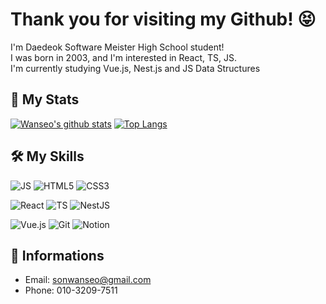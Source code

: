 # Thank you for visiting my Github! 😝
I'm Daedeok Software Meister High School student!  
I was born in 2003, and I'm interested in React, TS, JS.  
I'm currently studying Vue.js, Nest.js and JS Data Structures

## 🚥 My Stats
[![Wanseo's github stats](https://github-readme-stats.vercel.app/api?username=Sonwanseo&bg_color=30,ed6159,6cadef&title_color=fff&text_color=fff)](https://github.com/anuraghazra/github-readme-stats)
[![Top Langs](https://github-readme-stats.vercel.app/api/top-langs/?username=Sonwanseo&layout=compact&show_icons=true&theme=dracula)](https://github.com/anuraghazra/github-readme-stats)

## 🛠 My Skills
![JS](https://img.shields.io/badge/JavaScript-%E2%98%85%E2%98%85%E2%98%85%E2%98%85%E2%98%86-F7DF1E?style=&logo=JavaScript)
![HTML5](https://img.shields.io/badge/HTML5-%E2%98%85%E2%98%85%E2%98%85%E2%98%86%E2%98%86-E34F26?style=&logo=HTML5)
![CSS3](https://img.shields.io/badge/CSS3-%E2%98%85%E2%98%85%E2%98%85%E2%98%86%E2%98%86-1572B6?style=&logo=CSS3)

![React](https://img.shields.io/badge/React-%E2%98%85%E2%98%85%E2%98%85%E2%98%85%E2%98%86-61DAFB?style=&logo=React)
![TS](https://img.shields.io/badge/TypeScript-%E2%98%85%E2%98%85%E2%98%85%E2%98%86%E2%98%86-007ACC?style=&logo=TypeScript)
![NestJS](https://img.shields.io/badge/NestJS-%E2%98%85%E2%98%86%E2%98%86%E2%98%85%E2%98%86-181717?style=&logo=NestJS)

![Vue.js](https://img.shields.io/badge/Vue.js-%E2%98%85%E2%98%86%E2%98%86%E2%98%86%E2%98%86-F05032?style=&logo=Vue.js)
![Git](https://img.shields.io/badge/Git-%E2%98%85%E2%98%85%E2%98%85%E2%98%86%E2%98%86-4A154B?style=&logo=Git)
![Notion](https://img.shields.io/badge/Notion-%E2%98%85%E2%98%85%E2%98%85%E2%98%86%E2%98%86-000000?style=&logo=Notion)

## 📕 Informations
- Email: sonwanseo@gmail.com
- Phone: 010-3209-7511
